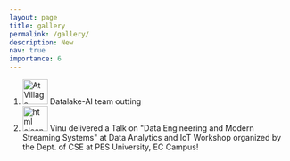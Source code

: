 ```yaml
---
layout: page
title: gallery
permalink: /gallery/
description: New
nav: true
importance: 6
---
```

<ol>
<li><img src="https://html-online.com/img/dlteam.jpg" alt="At Village, Ecity" width="45" /> Datalake-AI team outting</li>
<li><img src="https://html-online.com/img/pes.jpeg" alt="html cleaner" width="45" /> Vinu delivered a Talk on "Data Engineering and Modern Streaming Systems" at Data Analytics and IoT Workshop organized by the Dept. of CSE at PES University, EC Campus!</li>
</ol>

